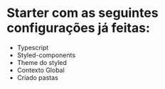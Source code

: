 # Starter com as seguintes configurações já feitas:

- Typescript
- Styled-components
- Theme do styled
- Contexto Global
- Criado pastas